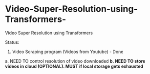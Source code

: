 # Video-Super-Resolution-using-Transformers-
Video Super Resolution using Transformers 

Status:

1. Video Scraping program (Videos from Youtube) - Done

 a. NEED TO control resolution of video downloaded <b>
 b. NEED TO store videos in cloud (OPTIONAL). MUST if local storage gets exhausted 
